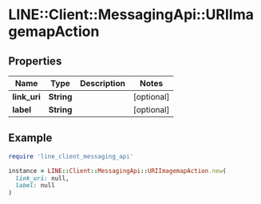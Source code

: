 # LINE::Client::MessagingApi::URIImagemapAction

## Properties

| Name | Type | Description | Notes |
| ---- | ---- | ----------- | ----- |
| **link_uri** | **String** |  | [optional] |
| **label** | **String** |  | [optional] |

## Example

```ruby
require 'line_client_messaging_api'

instance = LINE::Client::MessagingApi::URIImagemapAction.new(
  link_uri: null,
  label: null
)
```

